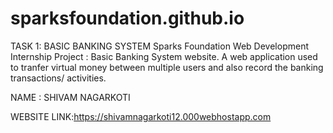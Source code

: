 # sparksfoundation.github.io
  TASK 1: BASIC BANKING SYSTEM
  Sparks Foundation Web Development Internship Project : Basic Banking System website. A web application used to tranfer virtual money between multiple users and also record the banking transactions/ activities.
  
  NAME : SHIVAM NAGARKOTI
  
  WEBSITE LINK:https://shivamnagarkoti12.000webhostapp.com
